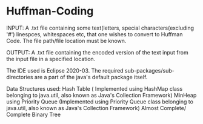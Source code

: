 # Huffman-Coding
INPUT: A .txt file containing some text(letters, special characters(excluding '#') linespces, whitespaces etc, that one wishes to convert to Huffman Code. The file path/file location must be known.


OUTPUT: A .txt file containing the encoded version of the text input from the input file in a specified location.


The IDE used is Eclipse 2020-03. The required sub-packages/sub-directories are a part of the java's default package itself.

Data Structures used:
Hash Table ( Implemented using HashMap class belonging to java.util, also known as Java's Collection Framework)
MinHeap using Priority Queue (Implemented using Priority Queue class belonging to java.util, also known as Java's Collection Framework)
Almost Complete/ Complete Binary Tree 
